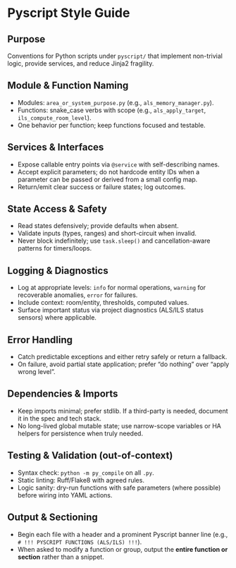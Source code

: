 # Pyscript Style Guide

## Purpose
Conventions for Python scripts under `pyscript/` that implement non-trivial logic, provide services, and reduce Jinja2 fragility.

## Module & Function Naming
- Modules: `area_or_system_purpose.py` (e.g., `als_memory_manager.py`).
- Functions: snake_case verbs with scope (e.g., `als_apply_target`, `ils_compute_room_level`).
- One behavior per function; keep functions focused and testable.

## Services & Interfaces
- Expose callable entry points via `@service` with self-describing names.
- Accept explicit parameters; do not hardcode entity IDs when a parameter can be passed or derived from a small config map.
- Return/emit clear success or failure states; log outcomes.

## State Access & Safety
- Read states defensively; provide defaults when absent.
- Validate inputs (types, ranges) and short-circuit when invalid.
- Never block indefinitely; use `task.sleep()` and cancellation-aware patterns for timers/loops.

## Logging & Diagnostics
- Log at appropriate levels: `info` for normal operations, `warning` for recoverable anomalies, `error` for failures.
- Include context: room/entity, thresholds, computed values.
- Surface important status via project diagnostics (ALS/ILS status sensors) where applicable.

## Error Handling
- Catch predictable exceptions and either retry safely or return a fallback.
- On failure, avoid partial state application; prefer “do nothing” over “apply wrong level”.

## Dependencies & Imports
- Keep imports minimal; prefer stdlib. If a third-party is needed, document it in the spec and tech stack.
- No long-lived global mutable state; use narrow-scope variables or HA helpers for persistence when truly needed.

## Testing & Validation (out-of-context)
- Syntax check: `python -m py_compile` on all `.py`.
- Static linting: Ruff/Flake8 with agreed rules.
- Logic sanity: dry-run functions with safe parameters (where possible) before wiring into YAML actions.

## Output & Sectioning
- Begin each file with a header and a prominent Pyscript banner line (e.g., `# !!! PYSCRIPT FUNCTIONS (ALS/ILS) !!!`).
- When asked to modify a function or group, output the **entire function or section** rather than a snippet.

